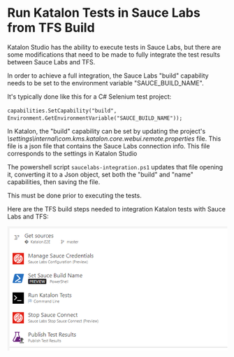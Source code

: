 # Run Katalon Tests in Sauce Labs from TFS Build
Katalon Studio has the ability to execute tests in Sauce Labs, but there are some modifications that need to be made to fully integrate the test results between Sauce Labs and TFS.

In order to achieve a full integration, the Sauce Labs "build" capability needs to be set to the environment variable "SAUCE_BUILD_NAME".

It's typically done like this for a C# Selenium test project:

`capabilities.SetCapability("build", Environment.GetEnvironmentVariable("SAUCE_BUILD_NAME"));`

In Katalon, the "build" capability can be set by updating the project's *\settings\internal\com.kms.katalon.core.webui.remote.properties* file.  This file is a json file that contains the Sauce Labs connection info.  This file corresponds to the settings in Katalon Studio 

The powershell script `saucelabs-integration.ps1` updates that file opening it, converting it to a Json object, set both the "build" and "name" capabilities, then saving the file.

This must be done prior to executing the tests.

Here are the TFS build steps needed to integration Katalon tests with Sauce Labs and TFS:

![build steps](screenshots/tfs-build-steps.png)
